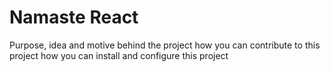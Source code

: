 # Namaste React 
Purpose, idea and motive behind the project
how you can contribute to this project
how you can install and configure this project
